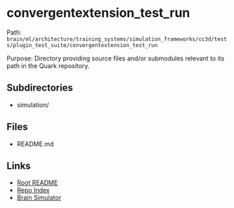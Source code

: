 # convergentextension_test_run

Path: `brain/ml/architecture/training_systems/simulation_frameworks/cc3d/tests/plugin_test_suite/convergentextension_test_run`

Purpose: Directory providing source files and/or submodules relevant to its path in the Quark repository.

## Subdirectories
- simulation/

## Files
- README.md

## Links
- [Root README](../../../../../../../../README.md)
- [Repo Index](../../../../../../../../repo_index.json)
- [Brain Simulator](../../../../../../../../brain/architecture/brain_simulator.py)
